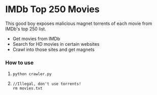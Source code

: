# IMDb Top 250 Movies
This good boy exposes malicious magnet torrents of each movie from IMDb's top 250 list.

* Get movies from IMDb
* Search for HD movies in certain websites
* Crawl into those sites and get magnets

### How to use

1. `python crawler.py`

2. `//Illegal, don't use torrents!` <br>
    `rm movies.txt` 